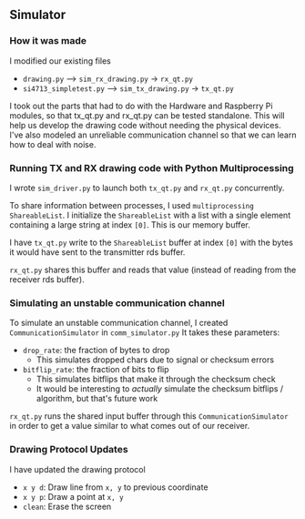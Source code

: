## Simulator

### How it was made
I modified our existing files
- `drawing.py` --> `sim_rx_drawing.py` -> `rx_qt.py`
- `si4713_simpletest.py` --> `sim_tx_drawing.py` -> `tx_qt.py`

I took out the parts that had to do with the Hardware and Raspberry Pi modules, so that tx_qt.py and rx_qt.py can be tested standalone.
This will help us develop the drawing code without needing the physical devices. I've also modeled an unreliable communication channel so that we can learn how to deal with noise.

### Running TX and RX drawing code with Python Multiprocessing
I wrote `sim_driver.py` to launch both `tx_qt.py` and `rx_qt.py` concurrently.

To share information between processes, I used `multiprocessing` `ShareableList`.
I initialize the `ShareableList` with a list with a single element containing a large string at index `[0]`. This is our memory buffer.

I have `tx_qt.py` write to the `ShareableList` buffer at index `[0]` with the bytes it would have sent to the transmitter rds buffer.

`rx_qt.py` shares this buffer and reads that value (instead of reading from the receiver rds buffer).

### Simulating an unstable communication channel

To simulate an unstable communication channel, I created `CommunicationSimulator` in `comm_simulator.py`
It takes these parameters:
- `drop_rate`: the fraction of bytes to drop
  - This simulates dropped chars due to signal or checksum errors
- `bitflip_rate`: the fraction of bits to flip
  - This simulates bitflips that make it through the checksum check
  - It would be interesting to *actually* simulate the checksum bitflips / algorithm, but that's future work

`rx_qt.py` runs the shared input buffer through this `CommunicationSimulator` in order to get a value similar to what comes out of our receiver.

### Drawing Protocol Updates
I have updated the drawing protocol
- `x y d`: Draw line from `x, y` to previous coordinate
- `x y p`: Draw a point at `x, y`
- `clean`: Erase the screen